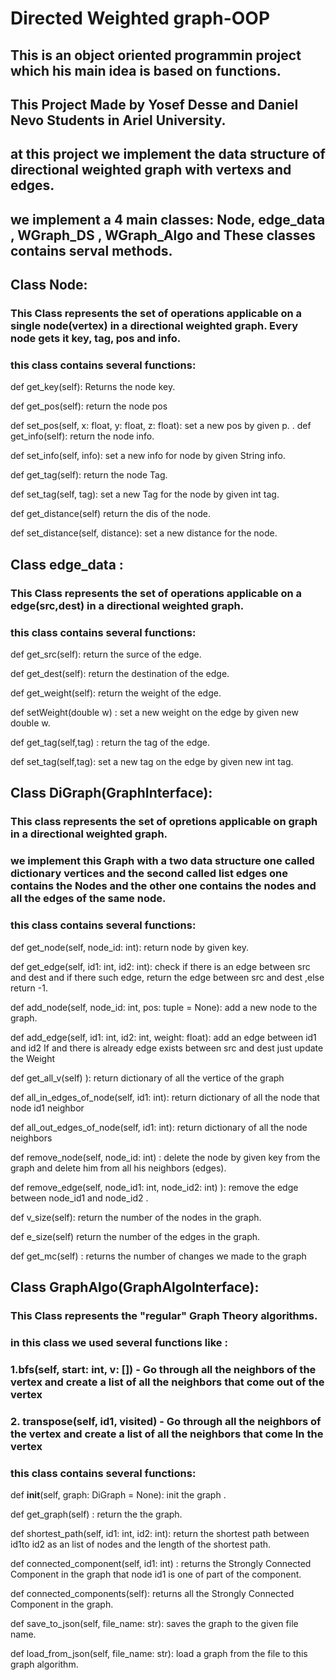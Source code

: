 # Directed Weighted graph-OOP

## This is an object oriented programmin project which his main idea is based on functions.

## This Project Made by Yosef Desse and Daniel Nevo Students in Ariel University.

## at this project we implement the data structure of directional weighted graph with vertexs and edges.

## we implement a 4 main classes: Node, edge_data , WGraph_DS , WGraph_Algo and These classes contains serval methods.


## Class Node:

### This Class represents the set of operations applicable on a single node(vertex) in a directional weighted graph. Every node gets it key, tag, pos and info.
### this class contains several functions:

def get_key(self):
Returns the node key.

def get_pos(self):
return the node pos

def set_pos(self, x: float, y: float, z: float):
set a new pos by given p.
.
def get_info(self):
return the  node info.

def set_info(self, info):
set a new info for node by given String info.

def get_tag(self):
return the node Tag.

def set_tag(self, tag):
set a new Tag for the node by given int tag.

def get_distance(self)
return the dis of the node.

def set_distance(self, distance):
set a new distance for the node.



## Class edge_data :

### This Class represents the set of operations applicable on a  edge(src,dest) in a directional weighted graph.
### this class contains several functions:

def get_src(self):
return the surce of the edge.

def get_dest(self):
return the destination of the edge.

def get_weight(self):
return the weight of the edge.

def setWeight(double w) :
set a new weight on the edge by given new double w.

def get_tag(self,tag) :
return the tag of the edge.

def set_tag(self,tag):
set a new tag on the edge by given new int tag.




##  Class DiGraph(GraphInterface):

### This class represents the set of opretions applicable on graph in a directional weighted graph. 
### we implement this Graph with a two data structure one called dictionary vertices and the second called list edges one contains the Nodes and the other one contains the nodes and all the  edges of the same node.
### this class contains several functions:

def get_node(self, node_id: int):
return node by given key.

def get_edge(self, id1: int, id2: int):
check if there is an edge between src and dest and if there such edge, return the edge between src and dest ,else return -1.

def add_node(self, node_id: int, pos: tuple = None):
add a new node to the graph.

def add_edge(self, id1: int, id2: int, weight: float):
add an edge between id1 and id2 If and there is already edge exists between src and dest just update the Weight

def get_all_v(self) ):
return dictionary of  all the vertice of the graph

def all_in_edges_of_node(self, id1: int):
return  dictionary of all the node  that node id1 neighbor

def all_out_edges_of_node(self, id1: int):
return  dictionary of all the node neighbors

def remove_node(self, node_id: int)  :
delete the node by given key from the graph and delete him from all his neighbors (edges).

def remove_edge(self, node_id1: int, node_id2: int) ):
remove the edge between node_id1 and node_id2 .

def v_size(self):
return the number of the nodes in the graph.

def e_size(self)
return the number of the edges in the graph.

def get_mc(self) :
 returns the number of changes we made to the graph

## Class GraphAlgo(GraphAlgoInterface):

### This Class represents the "regular" Graph Theory algorithms.
### in this class we used  several functions like : 
### 1.bfs(self, start: int, v: []) - Go through all the neighbors of the vertex and create a list of all the neighbors that come out of the vertex
### 2. transpose(self, id1, visited) - Go through all the neighbors of the vertex and create a list of all the neighbors that come In  the vertex


### this class contains several functions:

def __init__(self, graph: DiGraph = None):
init the graph .

def get_graph(self) :
return the the graph.

def shortest_path(self, id1: int, id2: int):
return the shortest path between id1to id2 as an list of nodes and the length of the shortest path.

def connected_component(self, id1: int) :
returns the Strongly Connected Component in the graph that node id1 is  one of part of the component.

def connected_components(self):
returns all the Strongly Connected Component in the graph.

def save_to_json(self, file_name: str):
saves the graph to the given file name.

def load_from_json(self, file_name: str):
load a graph from the file to this graph algorithm.
